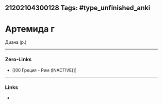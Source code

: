 21202104300128
Tags: #type_unfinished_anki
---
# Артемида г

Диана (р.)

---
### Zero-Links
- [[00 Греция - Рим (INACTIVE)]]
---
### Links
-